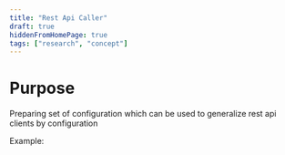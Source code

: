 ```yaml
---
title: "Rest Api Caller"
draft: true
hiddenFromHomePage: true
tags: ["research", "concept"]
---
```


# Purpose
Preparing set of configuration which can be used to generalize rest api clients by configuration

Example:


